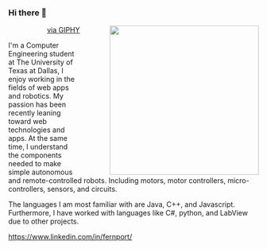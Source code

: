 ### Hi there 👋

<img src="https://media1.giphy.com/media/2xu5zpSV3oqKcCSZ49/giphy.gif?cid=790b7611610ebe80d1fa1d1f5d5a4e9abc2c8522d631b570&rid=giphy.gif&ct=g" height="300px" align="right" style="padding-left:30px; margin-left:30px"></img>
<p align="right"><a href="https://giphy.com/gifs/art-pixel-8bit-2xu5zpSV3oqKcCSZ49">via GIPHY</a></p>

I'm a Computer Engineering student at The University of Texas at Dallas, I enjoy working in the fields of web apps and robotics. My passion has been recently leaning toward web technologies and apps. At the same time, I understand the components needed to make simple autonomous and remote-controlled robots. Including motors, motor controllers, micro-controllers, sensors, and circuits.

The languages I am most familiar with are Java, C++, and Javascript. Furthermore, I have worked with languages like C#, python, and LabView due to other projects.

https://www.linkedin.com/in/fernport/


<!-- You can find more links here
https://linktr.ee/Fernando4242 -->
